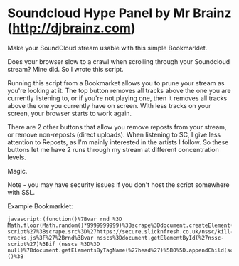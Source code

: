 # Soundcloud Hype Panel by Mr Brainz (http://djbrainz.com)

Make your SoundCloud stream usable with this simple Bookmarklet.


Does your browser slow to a crawl when scrolling through
your Soundcloud stream? Mine did. So I wrote this script.

Running this script from a Bookmarket allows you to prune your 
stream as you're looking at it. The top button removes all tracks 
above the one you are currently listening to, or if you're not 
playing one, then it removes all tracks above the one you 
currently have on screen. With less tracks on your screen, 
your browser starts to work again.

There are 2 other buttons that allow you remove reposts from your
stream, or remove non-reposts (direct uploads). When listening
to SC, I give less attention to Reposts, as I'm mainly interested
in the artists I follow. So these buttons let me have 2 runs 
through my stream at different concentration levels.

Magic.


Note - you may have security issues if you don't host the script
somewhere with SSL.

Example Bookmarklet:

```
javascript:(function()%7Bvar rnd %3D Math.floor(Math.random()*9999999999)%3Bscrape%3Ddocument.createElement(%27SCRIPT%27)%3Bscrape.type%3D%27text/javascript%27%3Bscrape.id%3D%27nssc-script%27%3Bscrape.src%3D%27https://secure.slicknfresh.co.uk/nssc/kill-tracks.js%3F%27%2Brnd%3Bvar nsscs%3Ddocument.getElementById(%27nssc-script%27)%3Bif (nsscs %3D%3D null)%7Bdocument.getElementsByTagName(%27head%27)%5B0%5D.appendChild(scrape)%3B%3B%7D%7D)()%3B
```

